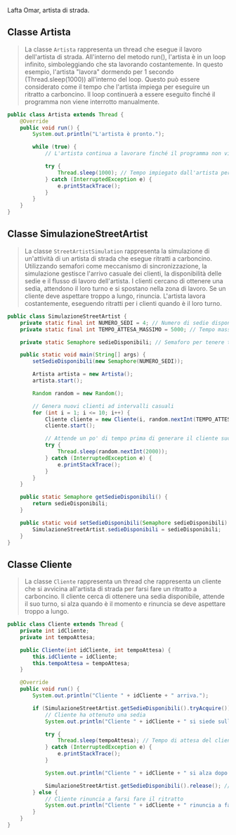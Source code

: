 Lafta Omar, artista di strada.
## Classe Artista
>La classe `Artista` rappresenta un thread che esegue il lavoro dell'artista di strada. All'interno del metodo run(), l'artista è in un loop infinito, simboleggiando che sta lavorando costantemente. In questo esempio, l'artista "lavora" dormendo per 1 secondo (Thread.sleep(1000)) all'interno del loop. Questo può essere considerato come il tempo che l'artista impiega per eseguire un ritratto a carboncino. Il loop continuerà a essere eseguito finché il programma non viene interrotto manualmente.
```java
public class Artista extends Thread {
    @Override
    public void run() {
        System.out.println("L'artista è pronto.");

        while (true) {
            // L'artista continua a lavorare finché il programma non viene interrotto manualmente

            try {
                Thread.sleep(1000); // Tempo impiegato dall'artista per eseguire un ritratto (1 secondo)
            } catch (InterruptedException e) {
                e.printStackTrace();
            }
        }
    }
}
```

## Classe SimulazioneStreetArtist
>La classe `StreetArtistSimulation` rappresenta la simulazione di un'attività di un artista di strada che esegue ritratti a carboncino. Utilizzando semafori come meccanismo di sincronizzazione, la simulazione gestisce l'arrivo casuale dei clienti, la disponibilità delle sedie e il flusso di lavoro dell'artista. I clienti cercano di ottenere una sedia, attendono il loro turno e si spostano nella zona di lavoro. Se un cliente deve aspettare troppo a lungo, rinuncia. L'artista lavora costantemente, eseguendo ritratti per i clienti quando è il loro turno.
```java
public class SimulazioneStreetArtist {
    private static final int NUMERO_SEDI = 4; // Numero di sedie disponibili
    private static final int TEMPO_ATTESA_MASSIMO = 5000; // Tempo massimo di attesa di un cliente in millisecondi

    private static Semaphore sedieDisponibili; // Semaforo per tenere traccia delle sedie disponibili

    public static void main(String[] args) {
        setSedieDisponibili(new Semaphore(NUMERO_SEDI));

        Artista artista = new Artista();
        artista.start();

        Random random = new Random();

        // Genera nuovi clienti ad intervalli casuali
        for (int i = 1; i <= 10; i++) {
            Cliente cliente = new Cliente(i, random.nextInt(TEMPO_ATTESA_MASSIMO));
            cliente.start();

            // Attende un po' di tempo prima di generare il cliente successivo
            try {
                Thread.sleep(random.nextInt(2000));
            } catch (InterruptedException e) {
                e.printStackTrace();
            }
        }
    }

	public static Semaphore getSedieDisponibili() {
		return sedieDisponibili;
	}

	public static void setSedieDisponibili(Semaphore sedieDisponibili) {
		SimulazioneStreetArtist.sedieDisponibili = sedieDisponibili;
	}
}
```

## Classe Cliente
>La classe `Cliente` rappresenta un thread che rappresenta un cliente che si avvicina all'artista di strada per farsi fare un ritratto a carboncino. Il cliente cerca di ottenere una sedia disponibile, attende il suo turno, si alza quando è il momento e rinuncia se deve aspettare troppo a lungo.
```java
public class Cliente extends Thread {
    private int idCliente;
    private int tempoAttesa;

    public Cliente(int idCliente, int tempoAttesa) {
        this.idCliente = idCliente;
        this.tempoAttesa = tempoAttesa;
    }

    @Override
    public void run() {
        System.out.println("Cliente " + idCliente + " arriva.");

        if (SimulazioneStreetArtist.getSedieDisponibili().tryAcquire()) {
            // Cliente ha ottenuto una sedia
            System.out.println("Cliente " + idCliente + " si siede sulla sedia.");

            try {
                Thread.sleep(tempoAttesa); // Tempo di attesa del cliente
            } catch (InterruptedException e) {
                e.printStackTrace();
            }

            System.out.println("Cliente " + idCliente + " si alza dopo " + tempoAttesa + "ms e si sposta nella zona di lavoro.");

            SimulazioneStreetArtist.getSedieDisponibili().release(); // Rilascia la sedia
        } else {
            // Cliente rinuncia a farsi fare il ritratto
            System.out.println("Cliente " + idCliente + " rinuncia a farsi fare il ritratto dopo un'attesa troppo lunga.");
        }
    }
}
```
